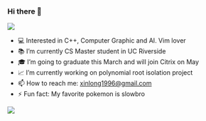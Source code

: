 ### Hi there 👋

![](img/header)

- 💻 Interested in C++, Computer Graphic and AI. Vim lover
- 📚 I’m currently CS Master student in UC Riverside
- 🎓 I’m going to graduate this March and will join Citrix on May
- 📈 I’m currently working on polynomial root isolation project
- 📫 How to reach me: xinlong1996@gmail.com
- ⚡ Fun fact: My favorite pokemon is slowbro

![](https://github-readme-stats.vercel.app/api?username=willyii&theme=dark)

